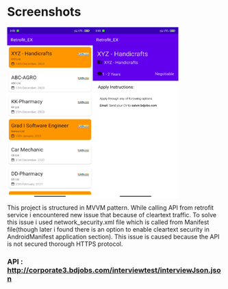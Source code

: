 # Screenshots
<div style="display:flex;">
<img src="https://github.com/shawon5ice/Retrofit_EX/blob/master/screenshots/job_list.jpg" alt="alt text" width="200" height="400">
<img src="https://github.com/shawon5ice/Retrofit_EX/blob/master/screenshots/job_details.jpg" alt="alt text" width="200" height="400">
</div>

This project is structured in MVVM pattern.
While calling API from retrofit service i encountered new issue that because of cleartext traffic. To solve this issue i used network_security.xml file which is called from Manifest file(though later i found there is an option to enable cleartext security in AndroidManifest application section). This issue is caused because the API is not secured thorough HTTPS protocol. 

### API : http://corporate3.bdjobs.com/interviewtest/interviewJson.json


